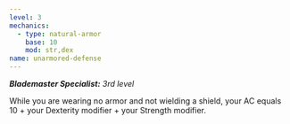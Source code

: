 ```yaml
---
level: 3
mechanics:
  - type: natural-armor
    base: 10
    mod: str,dex
name: unarmored-defense
---
```

_**Blademaster Specialist:** 3rd level_

While you are wearing no armor and not wielding a shield, your AC equals 10 + your Dexterity modifier + your Strength modifier.